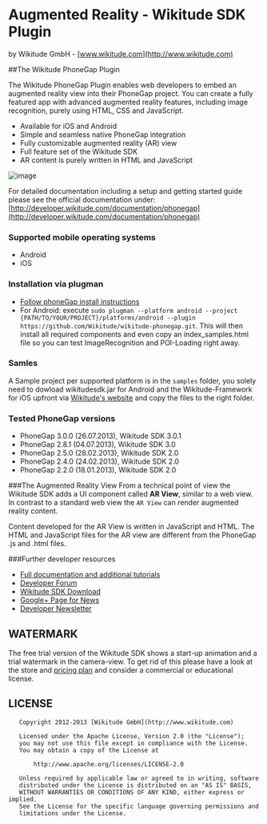 
# Augmented Reality - Wikitude SDK Plugin
by Wikitude GmbH - [www.wikitude.com](http://www.wikitude.com)

##The Wikitude PhoneGap Plugin

The Wikitude PhoneGap Plugin enables web developers to embed an augmented reality view into their PhoneGap project. You can create a fully featured app with advanced augmented reality features, including image recognition, purely using HTML, CSS and JavaScript.

* Available for iOS and Android
* Simple and seamless native PhoneGap integration
* Fully customizable augmented reality (AR) view
* Full feature set of the Wikitude SDK
* AR content is purely written in HTML and JavaScript

![image](http://www.wikitude.com/wp-content/uploads/2012/12/Plugin_Phonegap.png)

For detailed documentation including a setup and getting started guide please see the official documentation under: [http://developer.wikitude.com/documentation/phonegap](http://developer.wikitude.com/documentation/phonegap)

### Supported mobile operating systems
* Android 
* iOS

### Installation via plugman

* [Follow phoneGap install instructions](http://docs.phonegap.com/en/3.0.0rc1/guide_cli_index.md.html#The%20Command-line%20Interface)
* For Android: execute `sudo plugman --platform android --project {PATH/TO/YOUR/PROJECT}/platforms/android --plugin https://github.com/Wikitude/wikitude-phonegap.git`. This will then install all required components and even copy an index_samples.html file so you can test ImageRecognition and POI-Loading right away.

### Samles
A Sample project per supported platform is in the `samples` folder, you solely need to dowload wikitudesdk.jar for Android and the Wikitude-Framework for iOS upfront via [Wikitude's website](http://www.wikitude.com) and copy the files to the right folder.


### Tested PhoneGap versions
* PhoneGap 3.0.0 (26.07.2013), Wikitude SDK 3.0.1
* PhoneGap 2.8.1 (04.07.2013), Wikitude SDK 3.0
* PhoneGap 2.5.0 (28.02.2013), Wikitude SDK 2.0
* PhoneGap 2.4.0 (24.02.2013), Wikitude SDK 2.0
* PhoneGap 2.2.0 (18.01.2013), Wikitude SDK 2.0


###The Augmented Reality View
From a technical point of view the Wikitude SDK adds a UI component called **AR View**, similar to a web view. In contrast to a standard web view the `AR View` can render augmented reality content.

Content developed for the AR View is written in JavaScript and HTML. The HTML and JavaScript files for the AR view are different from the PhoneGap .js and .html files.


###Further developer resources
* [Full documentation and additional tutorials](http://developer.wikitude.com/documentation)
* [Developer Forum](http://developer.wikitude.com/developer-forum)
* [Wikitude SDK Download](http://developer.wikitude.com/download)
* [Google+ Page for News](https://plus.google.com/u/0/103004921345651739447/posts)
* [Developer Newsletter](http://www.wikitude.com/developer/newsletter)


## WATERMARK

The free trial version of the Wikitude SDK shows a start-up animation and a trial watermark in the camera-view. To get rid of this please have a look at the store and [pricing plan](http://www.wikitude.com/products/wikitude-sdk/pricing/) and consider a commercial or educational license.

## LICENSE

``` 
   Copyright 2012-2013 [Wikitude GmbH](http://www.wikitude.com)

   Licensed under the Apache License, Version 2.0 (the "License");
   you may not use this file except in compliance with the License.
   You may obtain a copy of the License at

       http://www.apache.org/licenses/LICENSE-2.0

   Unless required by applicable law or agreed to in writing, software
   distributed under the License is distributed on an "AS IS" BASIS,
   WITHOUT WARRANTIES OR CONDITIONS OF ANY KIND, either express or implied.
   See the License for the specific language governing permissions and
   limitations under the License.
``` 
